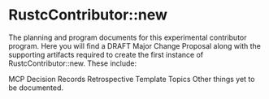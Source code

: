 # RustcContributor::new

The planning and program documents for this experimental contributor program. Here you will find a DRAFT Major Change Proposal along with the supporting artifacts required to create the first instance of RustcContributor::new. These include:

MCP
Decision Records
Retrospective Template
Topics
Other things yet to be documented.


